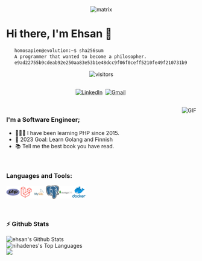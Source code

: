 <p align="center">
    <img align="center" alt="matrix" src="http://25.media.tumblr.com/4b3b0287ca43ce1021340cd692f65f9f/tumblr_mj7iufgKNi1qghl49o1_500.gif" />
</p>
<p>
  <h1 align="left"><b>Hi there, I'm Ehsan 👋</b></h1>
</p>

   ```
      homosapien@evolution:~$ sha256sum
      A programmer that wanted to become a philosopher.
      e9ad22755b9cdeab92e250aa83e53b1e48dcc9f06f0ceff5210fe49f210731b9
   ```
    
<p align="center">
    <img align="center" alt="visitors" src="https://profile-counter.glitch.me/ehsan-a-kian/count.svg" />
</p>

<p align="center">
  
<br>
<a href="https://www.linkedin.com/in/ehsan-amd72"><img src="https://img.shields.io/badge/linkedin-%230077B5.svg?&style=for-the-badge&logo=linkedin&logoColor=white" alt="LinkedIn" /></a>&nbsp;
<a href="mailto:eahmadikian@gmail.com?subject=Hello, Ehsan"><img src="https://img.shields.io/badge/gmail-%23D14836.svg?&style=for-the-badge&logo=gmail&logoColor=white" alt="Gmail"/></a>&nbsp;
</p>

<br>

<img align="right" height="270px" alt="GIF" src="https://thumbs.gfycat.com/DependableLimitedHedgehog-size_restricted.gif" />

### I'm a Software Engineer;
- 👨🏻‍💻 I have been learning PHP since 2015.
- 🎯 2023 Goal: Learn Golang and Finnish 
- 📚 Tell me the best book you have read.

<br>

### Languages and Tools: 

<img align="left" alt="PHP" width="35px" src="https://raw.githubusercontent.com/github/explore/80688e429a7d4ef2fca1e82350fe8e3517d3494d/topics/php/php.png" />
<img align="left" alt="Laravel" width="35px" src="https://raw.githubusercontent.com/github/explore/80688e429a7d4ef2fca1e82350fe8e3517d3494d/topics/laravel/laravel.png" />
<img align="left" alt="MySQL" width="35px" src="https://raw.githubusercontent.com/github/explore/80688e429a7d4ef2fca1e82350fe8e3517d3494d/topics/mysql/mysql.png" />
<img align="left" alt="Postgresql" width="35px" src="https://raw.githubusercontent.com/github/explore/80688e429a7d4ef2fca1e82350fe8e3517d3494d/topics/postgresql/postgresql.png" />
<img align="left" alt="MongoDB" width="35px" src="https://raw.githubusercontent.com/github/explore/80688e429a7d4ef2fca1e82350fe8e3517d3494d/topics/mongodb/mongodb.png" />
<img align="left" alt="Docker" width="35px" src="https://raw.githubusercontent.com/github/explore/80688e429a7d4ef2fca1e82350fe8e3517d3494d/topics/docker/docker.png" />

<br>
<br>
<br>
<br>


### :zap: Github Stats

  <img align="left" src="https://github-readme-stats.sumanth-talluri.vercel.app/api?username=ehsan-a-kian&show_icons=true&title_color=fff&icon_color=79ff97&text_color=efefef&bg_color=24292e" alt="ehsan's Github Stats" width="60%">
  
<img src="https://github-readme-stats.vercel.app/api/top-langs/?username=ehsan-a-kian&theme=tokyonight" width="37%" alt="nihadenes's Top Languages">


<br>
<a href="http://www.github.com/ehsan-a-kian"><img src="https://github-readme-streak-stats.herokuapp.com/?user=ehsan-a-kian&stroke=ffffff&background=1c1917&ring=0891b2&fire=0891b2&currStreakNum=ffffff&currStreakLabel=0891b2&sideNums=ffffff&sideLabels=ffffff&dates=ffffff&hide_border=true" /></a>
<br>


